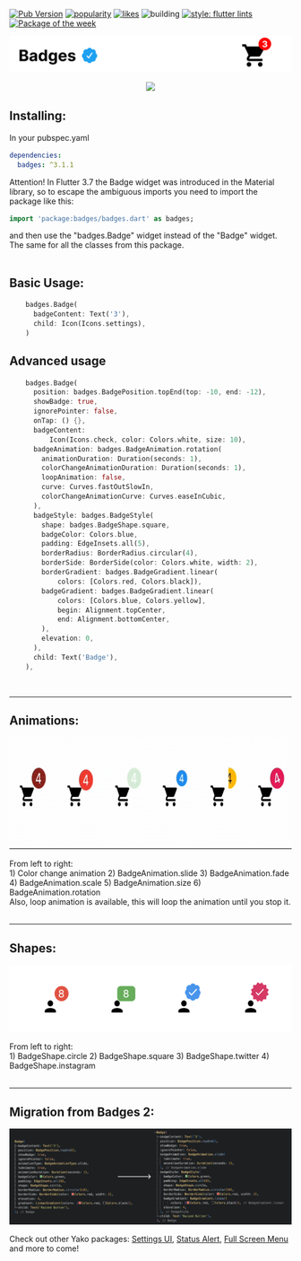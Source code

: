 [![Pub Version](https://img.shields.io/pub/v/badges?color=blueviolet)](https://pub.dev/packages/badges)
[![popularity](https://img.shields.io/pub/popularity/badges?logo=dart)](https://pub.dev/packages/badges/score)
[![likes](https://img.shields.io/pub/likes/badges?logo=dart)](https://pub.dev/packages/badges/score)
![building](https://github.com/yako-dev/flutter_badges/actions/workflows/code-quality-tests.yml/badge.svg)
[![style: flutter lints](https://img.shields.io/badge/style-flutter__lints-blue)](https://pub.dev/packages/flutter_lints)
[![Package of the week](https://img.shields.io/badge/Package%20of-the%20week-orange)](https://youtu.be/_CIHLJHVoN8)




<p align="center">
  <img src="https://github.com/yako-dev/flutter_badges/blob/master/images/readme_header.png?raw=true">
</p>
<p align="center">
  <img src="https://github.com/yako-dev/flutter_badges/blob/master/images/showcase.gif?raw=true" height="600px">
</p>


## Installing:
In your pubspec.yaml
```yaml
dependencies:
  badges: ^3.1.1
```
Attention! In Flutter 3.7 the Badge widget was introduced in the Material library, so to escape the ambiguous imports you need to import the package like this:
```dart
import 'package:badges/badges.dart' as badges;
```
and then use the "badges.Badge" widget instead of the "Badge" widget. The same for all the classes from this package.
<br>
<br>

## Basic Usage:
```dart
    badges.Badge(
      badgeContent: Text('3'),
      child: Icon(Icons.settings),
    )
```
## Advanced usage
```dart
    badges.Badge(
      position: badges.BadgePosition.topEnd(top: -10, end: -12),
      showBadge: true,
      ignorePointer: false,
      onTap: () {},
      badgeContent:
          Icon(Icons.check, color: Colors.white, size: 10),
      badgeAnimation: badges.BadgeAnimation.rotation(
        animationDuration: Duration(seconds: 1),
        colorChangeAnimationDuration: Duration(seconds: 1),
        loopAnimation: false,
        curve: Curves.fastOutSlowIn,
        colorChangeAnimationCurve: Curves.easeInCubic,
      ),
      badgeStyle: badges.BadgeStyle(
        shape: badges.BadgeShape.square,
        badgeColor: Colors.blue,
        padding: EdgeInsets.all(5),
        borderRadius: BorderRadius.circular(4),
        borderSide: BorderSide(color: Colors.white, width: 2),
        borderGradient: badges.BadgeGradient.linear(
            colors: [Colors.red, Colors.black]),
        badgeGradient: badges.BadgeGradient.linear(
            colors: [Colors.blue, Colors.yellow],
            begin: Alignment.topCenter,
            end: Alignment.bottomCenter,
        ),
        elevation: 0,
      ),
      child: Text('Badge'),
    ),
```

<br>

---

## Animations:

<p align="center">
  <img src="https://github.com/yako-dev/flutter_badges/blob/master/images/badge_animations_preview.gif?raw=true" height="200px">
</p>
From left to right:<br>
1) Color change animation
2) BadgeAnimation.slide
3) BadgeAnimation.fade
4) BadgeAnimation.scale
5) BadgeAnimation.size
6) BadgeAnimation.rotation
<br>
Also, loop animation is available, this will loop the animation until you stop it.
<br><br>

---

## Shapes:

<p align="center">
  <img src="https://github.com/yako-dev/flutter_badges/blob/master/images/badge_shapes_preview.png?raw=true" height="120px">
</p>
From left to right:<br>
1) BadgeShape.circle
2) BadgeShape.square
3) BadgeShape.twitter
4) BadgeShape.instagram
<br><br>

---

## Migration from Badges 2:

<p align="center">
  <img src="https://github.com/yako-dev/flutter_badges/blob/master/images/migration_guide.png?raw=true">
</p>

Check out other Yako packages:
[Settings UI](https://pub.dev/packages/settings_ui),
[Status Alert](https://pub.dev/packages/status_alert), 
[Full Screen Menu](https://pub.dev/packages/full_screen_menu) and more to come!